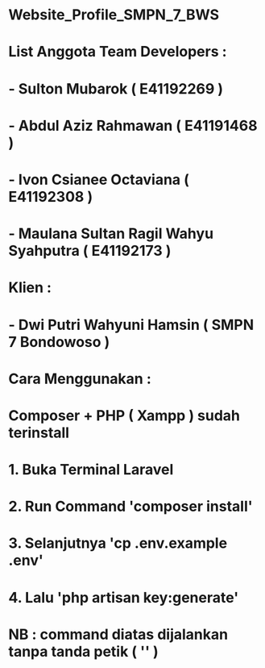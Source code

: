 # Website_Profile_SMPN_7_BWS
# 
# List Anggota Team Developers : 
# - Sulton Mubarok ( E41192269 )
# - Abdul Aziz Rahmawan ( E41191468 )
# - Ivon Csianee Octaviana ( E41192308 )
# - Maulana Sultan Ragil Wahyu Syahputra ( E41192173 )
# 
# Klien : 
# - Dwi Putri Wahyuni Hamsin ( SMPN 7 Bondowoso )
# 
# Cara Menggunakan : 
# 
# Composer + PHP ( Xampp ) sudah terinstall
#
# 1. Buka Terminal Laravel
# 2. Run Command 'composer install'
# 3. Selanjutnya 'cp .env.example .env'
# 4. Lalu 'php artisan key:generate'
#
# NB : command diatas dijalankan tanpa tanda petik ( '' )
#
#